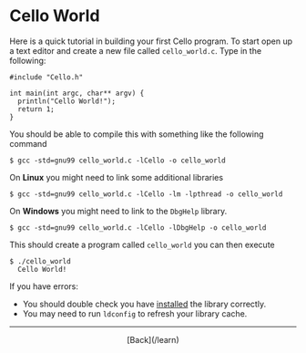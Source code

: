   <div class="row">
  <div class="col-xs-2 col-md-2"></div>
  <div class="col-xs-8 col-md-8">

# Cello World

Here is a quick tutorial in building your first Cello program. To start open up 
a text editor and create a new file called `cello_world.c`. Type in the 
following:

    #include "Cello.h"
    
    int main(int argc, char** argv) {
      println("Cello World!");
      return 1;
    }
    
You should be able to compile this with something like the following command 

    $ gcc -std=gnu99 cello_world.c -lCello -o cello_world
    
On __Linux__ you might need to link some additional libraries

    $ gcc -std=gnu99 cello_world.c -lCello -lm -lpthread -o cello_world

On __Windows__ you might need to link to the `DbgHelp` library.

    $ gcc -std=gnu99 cello_world.c -lCello -lDbgHelp -o cello_world

This should create a program called `cello_world` you can then execute

    $ ./cello_world
      Cello World!

If you have errors:

* You should double check you have [installed](installation) the library correctly.
* You may need to run `ldconfig` to refresh your library cache.

* * *

  <p style="text-align:center;">
[Back](/learn)
  </p>

  </div>
  <div class="col-xs-2 col-md-2"></div>
  </div>

